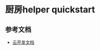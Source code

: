# 厨房helper quickstart



## 参考文档

- [云开发文档](https://developers.weixin.qq.com/miniprogram/dev/wxcloud/basis/getting-started.html)

